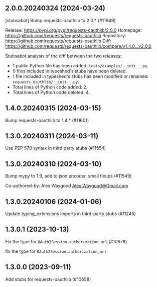 ## 2.0.0.20240324 (2024-03-24)

[stubsabot] Bump requests-oauthlib to 2.0.* (#11649)

Release: https://pypi.org/pypi/requests-oauthlib/2.0.0
Homepage: https://github.com/requests/requests-oauthlib
Repository: https://github.com/requests/requests-oauthlib
Diff: https://github.com/requests/requests-oauthlib/compare/v1.4.0...v2.0.0

Stubsabot analysis of the diff between the two releases:
 - 1 public Python file has been added: `tests/examples/__init__.py`.
 - 0 files included in typeshed's stubs have been deleted.
 - 1 file included in typeshed's stubs has been modified or renamed: `requests_oauthlib/__init__.py`.
 - Total lines of Python code added: 2.
 - Total lines of Python code deleted: 4.

## 1.4.0.20240315 (2024-03-15)

Bump requests-oauthlib to 1.4.* (#11601)

## 1.3.0.20240311 (2024-03-11)

Use PEP 570 syntax in third party stubs (#11554)

## 1.3.0.20240310 (2024-03-10)

Bump mypy to 1.9, add to json.encoder, small fixups (#11549)

Co-authored-by: Alex Waygood <Alex.Waygood@Gmail.com>

## 1.3.0.20240106 (2024-01-06)

Update typing_extensions imports in third-party stubs (#11245)

## 1.3.0.1 (2023-10-13)

Fix the type for `OAuth2Session.authorization_url` (#10878)

fix the type for `OAuth2Session.authorization_url`

## 1.3.0.0 (2023-09-11)

Add stubs for requests-oauthlib (#10658)


